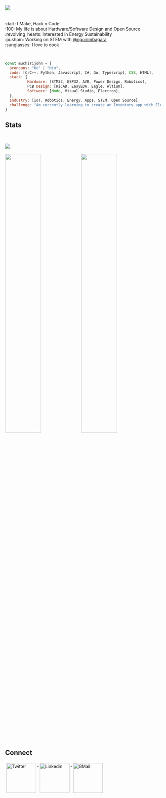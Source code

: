 <h2 align="left">
  <img src="https://readme-typing-svg.herokuapp.com/?lines=Hey,+There!+👋;Here's+muchiri+john..;Nice+to+meet+you!&center=true&size=30">
</h2>
<p align="left">
  <br>:dart: I Make, Hack n Code
  <br>:100: My life is about Hardware/Software Design and Open Source
  <br>:revolving_hearts: Interested in Energy Sustainability
  <br>:pushpin: Working on STEM with <a href="https://github.com/ngoirimbagara">@ngoirimbagara</a>
  <br>:sunglasses: I love to cook
</p>
<br>

```javascript
const muchirijohn = {
  pronouns: "He" | "Him",
  code: [C/C++, Python, Javascript, C#, Go, Typescript, CSS, HTML],
  stack: { 
          Hardware: [STM32, ESP32, AVR, Power Design, Robotics],
          PCB Design: [KiCAD, EasyEDA, Eagle, Altium],
          Software: [Node, Visual Studio, Electron],
  },
  Industry: [IoT, Robotics, Energy, Apps, STEM, Open Source],
  challenge: "Am currently learning to create an Inventory app with Electron"
}
```

<h2>Stats</h2>
<br>
<p align="left">
    <img src="https://activity-graph.herokuapp.com/graph?username=muchirijohn&theme=dracula&bg_color=00000000&color=878787&line=4c8ed9&point=00000000&area=true&hide_border=true" />     <br><br>
  <img width="48%" src="https://github-readme-stats.vercel.app/api?username=muchirijohn&custom_title=In+Data+We+Trust&show_icons=true&hide_border=true&count_private=true&bg_color=00000000&title_color=58a6fe&text_color=878787&icon_color=58a6fe&cache_seconds=1800" />
<img width="48%" src="https://github-readme-streak-stats.herokuapp.com/?user=muchirijohn&background=00000000&hide_border=true&stroke=878787&ring=4c8ed9&fire=4c8ed9&currStreakNum=878787&sideNums=878787&currStreakLabel=878787&sideLabels=878787&dates=878787" /><br></br>
</p>

<h2>Connect</h2>
<p align="centre">
  <a href="https://twitter.com/muchiri15john">
  <img width="96px" src="https://raw.githubusercontent.com/klaasnicolaas/ColoredBadges/master/svg/social/twitter.svg" alt="Twitter" style="vertical-align:top; margin:4px" />
  </a>
  <a href="https://linkedin.com/in/muchirijohn">
  <img width="96px" src="https://raw.githubusercontent.com/klaasnicolaas/ColoredBadges/master/svg/social/linkedin.svg" alt="Linkedin" style="vertical-align:top; margin:4px" />
  </a><!--
  <a href="https://instagram.com/muchirijohn">
  <img src="https://raw.githubusercontent.com/klaasnicolaas/ColoredBadges/prod/svg/social/instagram.svg" alt="Instagram" style="vertical-align:top; margin:4px">
  </a>-->
  <a href="mailto:muchiri.mwihaki@gmail.com">
  <img width="96px" src="https://raw.githubusercontent.com/klaasnicolaas/ColoredBadges/prod/svg/social/gmail.svg" alt="GMail" style="vertical-align:top; margin:4px" />
  </a>
</p>

